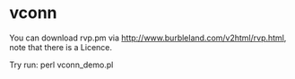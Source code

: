 # vconn
You can download rvp.pm via http://www.burbleland.com/v2html/rvp.html, note that there is a Licence.

Try run:
perl vconn_demo.pl
